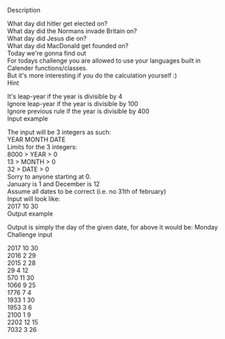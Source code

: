 Description  

What day did hitler get elected on?  
What day did the Normans invade Britain on?  
What day did Jesus die on?  
What day did MacDonald get founded on?  
Today we're gonna find out  
For todays challenge you are allowed to use your languages built in Calender functions/classes.  
But it's more interesting if you do the calculation yourself :)  
Hint  
  
It's leap-year if the year is divisible by 4  
Ignore leap-year if the year is divisible by 100  
Ignore previous rule if the year is divisible by 400  
Input example  
  
The input will be 3 integers as such:  
YEAR MONTH DATE  
Limits for the 3 integers:  
8000 > YEAR > 0  
13 > MONTH > 0  
32 > DATE > 0  
Sorry to anyone starting at 0.  
January is 1 and December is 12  
Assume all dates to be correct (i.e. no 31th of february)  
Input will look like:  
2017 10 30  
Output example

Output is simply the day of the given date, for above it would be:
Monday
Challenge input  
  
2017 10 30  
2016 2 29  
2015 2 28  
29 4 12  
570 11 30  
1066 9 25  
1776 7 4  
1933 1 30  
1953 3 6  
2100 1 9  
2202 12 15  
7032 3 26  
